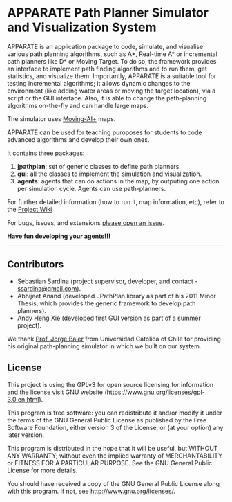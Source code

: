 #  APPARATE Path Planner Simulator and Visualization System

APPARATE is an application package to code, simulate, and visualise various path planning algorithms, such as A*, Real-time A* or incremental path planners like D* or Moving Target. 
To do so, the framework provides an interface to implement path finding algorithms and to run them, get statistics, and visualize them. 
Importantly, APPARATE is a suitable tool for testing incremental algorithms; it allows dynamic changes to the environment (like adding water areas or moving the target location), via a script or the GUI interface.
Also, it is able to change the path-planning algorithms on-the-fly and can handle large maps.

The simulator uses [Moving-AI+](http://movingai.com/benchmarks/) maps.

APPARATE can be used for teaching puroposes for students to code advanced algorithms and develop their own ones.

It contains three packages:

1. **jpathplan**: set of generic classes to define path planners.
2. **gui**: all the classes to implement the simulation and visualization.
3. **agents**: agents that can do actions in the map, by outputing one action per simulation cycle. Agents can use path-planners.

For further detailed information (how to run it, map information, etc), refer to the [Project Wiki]()

For bugs, issues, and extensions [please open an issue](https://bitbucket.org/ssardina-research/apparate-simulator/issues?status=new&status=open).

**Have fun developing your agents!!!**

---------------------------------------


## Contributors

* Sebastian Sardina (project supervisor, developer, and contact - ssardina@gmail.com).
* Abhijeet Anand (developed JPathPlan library as part of his 2011 Minor Thesis, which provides the generic framework to develop path planners).
* Andy Heng Xie (developed first GUI version as part of a summer project).

We thank [Prof. Jorge Baier](http://jabaier.sitios.ing.uc.cl/index.php?page=main) from Universidad Catolica of Chile for providing his original path-planning simulator in which we built on our system.


## License

This project is using the GPLv3 for open source licensing for information and the license visit GNU website (https://www.gnu.org/licenses/gpl-3.0.en.html).

This program is free software: you can redistribute it and/or modify it under the terms of the GNU General Public License as published by the Free Software Foundation, either version 3 of the License, or (at your option) any later version.

This program is distributed in the hope that it will be useful, but WITHOUT ANY WARRANTY; without even the implied warranty of
MERCHANTABILITY or FITNESS FOR A PARTICULAR PURPOSE.  See the GNU General Public License for more details.

You should have received a copy of the GNU General Public License along with this program.  If not, see <http://www.gnu.org/licenses/>.
